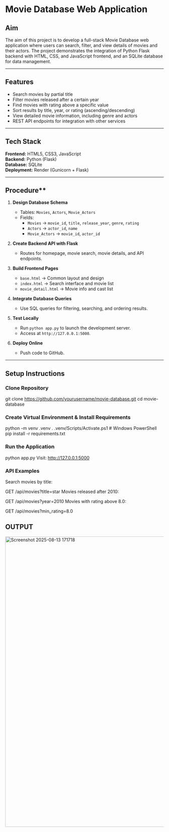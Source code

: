 # Movie Database Web Application

## Aim
The aim of this project is to develop a full-stack Movie Database web application where users can search, filter, and view details of movies and their actors. The project demonstrates the integration of Python Flask backend with HTML, CSS, and JavaScript frontend, and an SQLite database for data management.

---

## Features
-  Search movies by partial title  
-  Filter movies released after a certain year  
-  Find movies with rating above a specific value  
-  Sort results by title, year, or rating (ascending/descending)  
-  View detailed movie information, including genre and actors  
-  REST API endpoints for integration with other services  

---

## Tech Stack
**Frontend:** HTML5, CSS3, JavaScript  
**Backend:** Python (Flask)  
**Database:** SQLite  
**Deployment:** Render (Gunicorn + Flask)  

---

## Procedure**
1. **Design Database Schema**  
   - Tables: `Movies`, `Actors`, `Movie_Actors`
   - Fields:  
     - `Movies` → `movie_id`, `title`, `release_year`, `genre`, `rating`  
     - `Actors` → `actor_id`, `name`  
     - `Movie_Actors` → `movie_id`, `actor_id`

2. **Create Backend API with Flask**  
   - Routes for homepage, movie search, movie details, and API endpoints.

3. **Build Frontend Pages**  
   - `base.html` → Common layout and design  
   - `index.html` → Search interface and movie list  
   - `movie_detail.html` → Movie info and cast list

4. **Integrate Database Queries**  
   - Use SQL queries for filtering, searching, and ordering results.

5. **Test Locally**  
   - Run `python app.py` to launch the development server.  
   - Access at `http://127.0.0.1:5000`.

6. **Deploy Online**  
   - Push code to GitHub.  
---

## **Setup Instructions**
### Clone Repository
git clone https://github.com/yourusername/movie-database.git
cd movie-database
### Create Virtual Environment & Install Requirements
python -m venv .venv
. .venv/Scripts/Activate.ps1   # Windows PowerShell
pip install -r requirements.txt
###  Run the Application
python app.py
Visit: http://127.0.0.1:5000
### API Examples
Search movies by title:

GET /api/movies?title=star
Movies released after 2010:

GET /api/movies?year=2010
Movies with rating above 8.0:

GET /api/movies?min_rating=8.0
## OUTPUT
<img width="1890" height="921" alt="Screenshot 2025-08-13 171718" src="https://github.com/user-attachments/assets/bd6d1ee1-c83b-457b-bfd1-519b04dd945d" />

